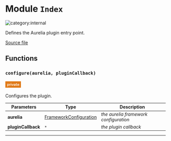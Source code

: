 # Module `Index`

![category:internal](https://img.shields.io/badge/category-internal-blue.svg?style=flat-square)

Defines the Aurelia plugin entry point.

[Source file](..\src\index.js)

## Functions

### `configure(aurelia, pluginCallback)`

![modifier: private](images/badges/modifier-private.png)

Configures the plugin.

Parameters | Type | Description
--- | --- | ---
__aurelia__ | [FrameworkConfiguration](https://aurelia.io/docs/api/framework/class/FrameworkConfiguration) | *the aurelia framework configuration*
__pluginCallback__ | `*` | *the plugin callback*

---

